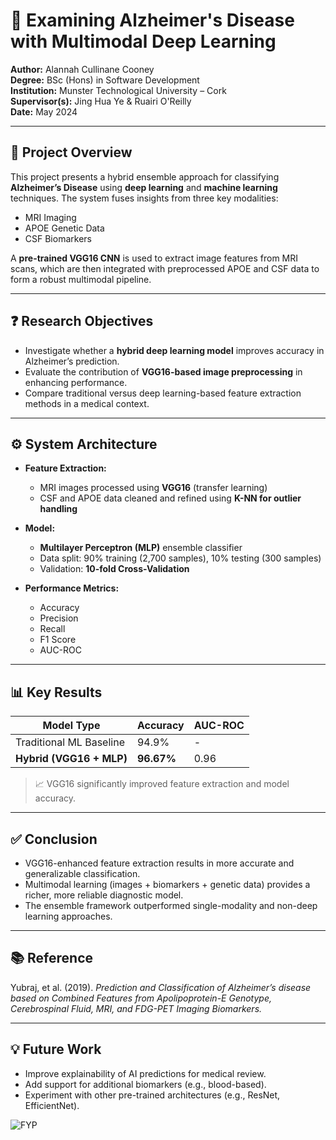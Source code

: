 # 🧠 Examining Alzheimer's Disease with Multimodal Deep Learning

**Author:** Alannah Cullinane Cooney  
**Degree:** BSc (Hons) in Software Development  
**Institution:** Munster Technological University – Cork  
**Supervisor(s):** Jing Hua Ye & Ruairi O'Reilly  
**Date:** May 2024

---

## 📘 Project Overview

This project presents a hybrid ensemble approach for classifying **Alzheimer’s Disease** using **deep learning** and **machine learning** techniques. The system fuses insights from three key modalities:
- MRI Imaging
- APOE Genetic Data
- CSF Biomarkers

A **pre-trained VGG16 CNN** is used to extract image features from MRI scans, which are then integrated with preprocessed APOE and CSF data to form a robust multimodal pipeline.

---

## ❓ Research Objectives

- Investigate whether a **hybrid deep learning model** improves accuracy in Alzheimer’s prediction.
- Evaluate the contribution of **VGG16-based image preprocessing** in enhancing performance.
- Compare traditional versus deep learning-based feature extraction methods in a medical context.

---

## ⚙️ System Architecture

- **Feature Extraction:**
  - MRI images processed using **VGG16** (transfer learning)
  - CSF and APOE data cleaned and refined using **K-NN for outlier handling**
  
- **Model:**
  - **Multilayer Perceptron (MLP)** ensemble classifier
  - Data split: 90% training (2,700 samples), 10% testing (300 samples)
  - Validation: **10-fold Cross-Validation**

- **Performance Metrics:**
  - Accuracy
  - Precision
  - Recall
  - F1 Score
  - AUC-ROC

---

## 📊 Key Results

| Model Type              | Accuracy   | AUC-ROC |
|-------------------------|------------|---------|
| Traditional ML Baseline | 94.9%      | -       |
| **Hybrid (VGG16 + MLP)**| **96.67%** | 0.96    |

> 📈 VGG16 significantly improved feature extraction and model accuracy.

---

## ✅ Conclusion

- VGG16-enhanced feature extraction results in more accurate and generalizable classification.
- Multimodal learning (images + biomarkers + genetic data) provides a richer, more reliable diagnostic model.
- The ensemble framework outperformed single-modality and non-deep learning approaches.

---

## 📚 Reference

Yubraj, et al. (2019). *Prediction and Classification of Alzheimer’s disease based on Combined Features from Apolipoprotein-E Genotype, Cerebrospinal Fluid, MRI, and FDG-PET Imaging Biomarkers.*

---

## 💡 Future Work

- Improve explainability of AI predictions for medical review.
- Add support for additional biomarkers (e.g., blood-based).
- Experiment with other pre-trained architectures (e.g., ResNet, EfficientNet).



![FYP](https://github.com/user-attachments/assets/97650d7c-15d8-4681-bfb0-1f5fa3f1a2bc)
